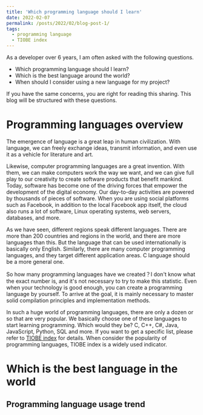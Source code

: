 ```yaml
---
title: 'Which programming language should I learn'
date: 2022-02-07
permalink: /posts/2022/02/blog-post-1/
tags:
  - programming language
  - TIOBE index
---
```


As a developer over 6 years, I am often asked with the following questions.
- Which programming language should I learn?
- Which is the best language around the world?
- When should I consider using a new language for my project?

If you have the same concerns, you are right for reading this sharing. This blog will be structured with these questions.

Programming languages overview
======
The emergence of language is a great leap in human civilization. With language, we can freely exchange ideas, transmit information, and even use it as a vehicle for literature and art.

Likewise, computer programming languages are a great invention. With them, we can make computers work the way we want, and we can give full play to our creativity to create software products that benefit mankind. Today, software has become one of the driving forces that empower the development of the digital economy. Our day-to-day activities are powered by thousands of pieces of software.
When you are using social platforms such as Facebook, in addition to the local Facebook app itself, the cloud also runs a lot of software, Linux operating systems, web servers, databases, and more.

As we have seen, different regions speak different languages. There are more than 200 countries and regions in the world, and there are more languages than this. But the language that can be used internationally is basically only English. Similarly, there are many computer programming languages, and they target different application areas. C language should be a more general one.

So how many programming languages have we created？I don't know what the exact number is, and it's not necessary to try to make this statistic. Even when your technology is good enough, you can create a programming language by yourself. To arrive at the goal, it is mainly necessary to master solid compilation principles and implementation methods.

In such a huge world of programming languages, there are only a dozen or so that are very popular. We basically choose one of these languages to start learning programming.
Which would they be? C, C++, C#, Java, JavaScript, Python, SQL and more. If you want to get a specific list, please refer to [TIOBE index](https://www.tiobe.com/tiobe-index/) for details. When consider the popularity of programming languages, TIOBE index is a widely used indicator.

Which is the best language in the world
======

Programming language usage trend
------